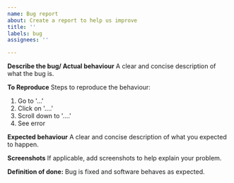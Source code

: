 ```yaml
---
name: Bug report
about: Create a report to help us improve
title: ''
labels: bug
assignees: ''

---
```


**Describe the bug/ Actual behaviour**
A clear and concise description of what the bug is.

**To Reproduce**
Steps to reproduce the behaviour:
1. Go to '...'
2. Click on '....'
3. Scroll down to '....'
4. See error

**Expected behaviour**
A clear and concise description of what you expected to happen.

**Screenshots**
If applicable, add screenshots to help explain your problem.

**Definition of done:**
Bug is fixed and software behaves as expected.
